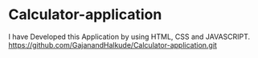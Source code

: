 # Calculator-application
I have Developed this Application by using HTML, CSS and JAVASCRIPT.
https://github.com/GajanandHalkude/Calculator-application.git
